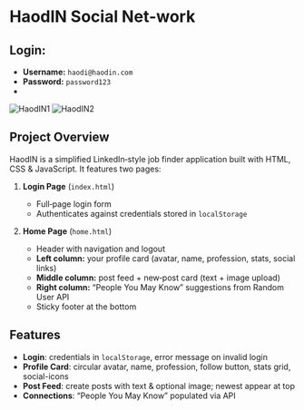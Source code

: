 # HaodIN Social Net-work

## Login:
   - **Username:** `haodi@haodin.com`
   - **Password:** `password123`
   - 
![HaodIN1](https://github.com/user-attachments/assets/50159b12-42e1-41da-b98d-7a21bc7dc6e8)
![HaodIN2](https://github.com/user-attachments/assets/f38ace6b-ddeb-41a1-b00f-952243e32568)

## Project Overview
HaodIN is a simplified LinkedIn‑style job finder application built with HTML, CSS & JavaScript. It features two pages:

1. **Login Page** (`index.html`) 

   - Full‑page login form  
   - Authenticates against credentials stored in `localStorage`  

2. **Home Page** (`home.html`)  

   - Header with navigation and logout  
   - **Left column:** your profile card (avatar, name, profession, stats, social links)  
   - **Middle column:** post feed + new‑post card (text + image upload)  
   - **Right column:** “People You May Know” suggestions from Random User API  
   - Sticky footer at the bottom

## Features

- **Login**: credentials in `localStorage`, error message on invalid login  
- **Profile Card**: circular avatar, name, profession, follow button, stats grid, social-icons  
- **Post Feed**: create posts with text & optional image; newest appear at top  
- **Connections**: “People You May Know” populated via API  
